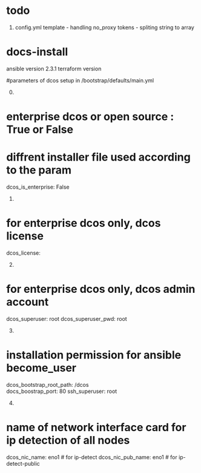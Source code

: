 # todo 
1) config.yml template - handling no_proxy tokens - spliting string to array

# docs-install
ansible version 2.3.1
terraform version

#parameters of dcos setup in <dcos-setup-home>/bootstrap/defaults/main.yml

0) 
# enterprise dcos or open source : True or False 
# diffrent installer file used  according to the param
dcos_is_enterprise: False 

1) 
# for enterprise dcos only, dcos license
dcos_license: <license>

2) 
# for enterprise dcos only, dcos admin account
dcos_superuser: root
dcos_superuser_pwd: root

3) 
# installation permission for ansible become_user
dcos_bootstrap_root_path: /dcos   
docs_boostrap_port: 80
ssh_superuser: root


4) 
# name of network interface card for ip detection  of all nodes
dcos_nic_name: eno1 # for ip-detect
dcos_nic_pub_name: eno1 # for ip-detect-public